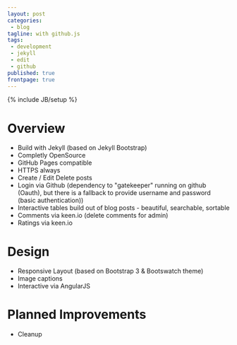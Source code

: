 ```yaml
---
layout: post
categories:
 - blog
tagline: with github.js
tags:
 - development
 - jekyll
 - edit
 - github
published: true
frontpage: true
---
```






{% include JB/setup %}

# Overview
- Build with Jekyll (based on Jekyll Bootstrap)
- Completly OpenSource
- GitHub Pages compatible
- HTTPS always
- Create / Edit Delete posts
- Login via Github (dependency to "gatekeeper" running on github (Oauth), but there is a fallback to provide username and password (basic authentication))
- Interactive tables build out of blog posts - beautiful, searchable, sortable
- Comments via keen.io (delete comments for admin)
- Ratings via keen.io

# Design
- Responsive Layout (based on Bootstrap 3 & Bootswatch theme)
- Image captions
- Interactive via AngularJS

# Planned Improvements
- Cleanup